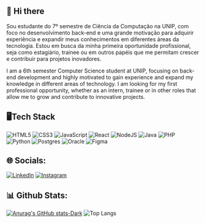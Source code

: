 ## 👋 Hi there 
Sou estudante do 7º semestre de Ciência da Computação na UNIP, com foco no desenvolvimento back-end e uma grande motivação para adquirir experiência e expandir meus conhecimentos em diferentes áreas da tecnologia. Estou em busca da minha primeira oportunidade profissional, seja como estagiário, trainee ou em outros papéis que me permitam crescer e contribuir para projetos inovadores.

I am a 6th semester Computer Science student at UNIP, focusing on back-end development and highly motivated to gain experience and expand my knowledge in different areas of technology. I am looking for my first professional opportunity, whether as an intern, trainee or in other roles that allow me to grow and contribute to innovative projects.

## 🖥Tech Stack

![HTML5](https://img.shields.io/badge/html5-%23E34F26.svg?style=for-the-badge&logo=html5&logoColor=white)
![CSS3](https://img.shields.io/badge/css3-%231572B6.svg?style=for-the-badge&logo=css3&logoColor=white)
![JavaScript](https://img.shields.io/badge/javascript-%23323330.svg?style=for-the-badge&logo=javascript&logoColor=%23F7DF1E)
![React](https://img.shields.io/badge/react-%2320232a.svg?style=for-the-badge&logo=react&logoColor=%2361DAFB)
![NodeJS](https://img.shields.io/badge/node.js-6DA55F?style=for-the-badge&logo=node.js&logoColor=white)
![Java](https://img.shields.io/badge/java-%23ED8B00.svg?style=for-the-badge&logo=openjdk&logoColor=white)
![PHP](https://img.shields.io/badge/php-%23777BB4.svg?style=for-the-badge&logo=php&logoColor=white)
![Python](https://img.shields.io/badge/python-3670A0?style=for-the-badge&logo=python&logoColor=ffdd54)
![Postgres](https://img.shields.io/badge/postgres-%23316192.svg?style=for-the-badge&logo=postgresql&logoColor=white)
![Oracle](https://img.shields.io/badge/Oracle-F80000?style=for-the-badge&logo=oracle&logoColor=white)
![Figma](https://img.shields.io/badge/figma-%23F24E1E.svg?style=for-the-badge&logo=figma&logoColor=white)

## 🌐 Socials:
[![LinkedIn](https://img.shields.io/badge/linkedin-%230077B5.svg?style=for-the-badge&logo=linkedin&logoColor=white)](https://www.linkedin.com/in/sergio-hideki/)
[![Instagram](https://img.shields.io/badge/Instagram-%23E4405F.svg?style=for-the-badge&logo=Instagram&logoColor=white)](https://www.instagram.com/sergiohideki_/)

## 📊 Github Stats:
  [![Anurag's GitHub stats-Dark](https://github-readme-stats.vercel.app/api?username=sergiohideki&show_icons=true&theme=tokyonight#gh-dark-mode-only)](https://github.com/anuraghazra/github-readme-stats#gh-dark-mode-only)
  ![Top Langs](https://github-readme-stats.vercel.app/api/top-langs/?username=sergiohideki&layout=compact&theme=tokyonight)

